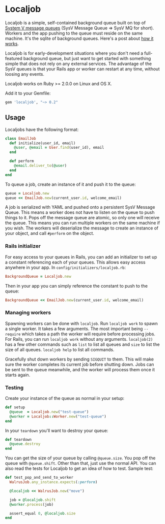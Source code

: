 # Localjob

Localjob is a simple, self-contained background queue built on top of [System V
message queues][sysv] (SysV Message Queue => SysV MQ for short). Workers and the
app pushing to the queue must reside on the same machine. It's the sqlite of
background queues. Here's a post about [how it works][blog].

Localjob is for early-development situations where you don't need a
full-featured background queue, but just want to get started with something
simple that does not rely on any external services. The advantage of the SysV
queues is that your Rails app or worker can restart at any time, without loosing
any events.

Localjob works on Ruby >= 2.0.0 on Linux and OS X.

Add it to your Gemfile:

```ruby
gem 'localjob', "~> 0.2"
```

## Usage

Localjobs have the following format:

```ruby
class EmailJob
  def initialize(user_id, email)
    @user, @email = User.find(user_id), email
  end

  def perform
    @email.deliver_to(@user)
  end
end
```

To queue a job, create an instance of it and push it to the queue:

```ruby
queue = Localjob.new
queue << EmailJob.new(current_user.id, welcome_email)
```

A job is serialized with YAML and pushed onto a persistent SysV Message Queue.
This means a worker does not have to listen on the queue to push things to it.
Pops off the message queue are atomic, so only one will receive the queue. This
means you can run multiple workers on the same machine if you wish. The workers
will deserialize the message to create an instance of your object, and call
`#perform` on the object.

### Rails initializer

For easy access to your queues in Rails, you can add an initializer to set up a
constant referencing each of your queues. This allows easy access anywhere in
your app. In `config/initializers/localjob.rb`:

```ruby
BackgroundQueue = Localjob.new
```

Then in your app you can simply reference the constant to push to the queue:

```ruby
BackgroundQueue << EmailJob.new(current_user.id, welcome_email)
```

### Managing workers

Spawning workers can be done with `localjob`. Run `localjob work` to spawn a
single worker. It takes a few arguments. The most important being `--require`
which takes a path the worker will require before processing jobs. For Rails,
you can run `localjob work` without any arguments. `localjob(2)` has a few other
commands such as `list` to list all queues and `size` to list the size of all
queues. `localjob help` to list all commands.

Gracefully shut down workers by sending `SIGQUIT` to them. This will make sure
the worker completes its current job before shutting down. Jobs can be sent to
the queue meanwhile, and the worker will process them once it starts again.

### Testing

Create your instance of the queue as normal in your setup:

```ruby
def setup
  @queue  = Localjob.new("test-queue")
  @worker = Localjob::Worker.new("test-queue")
end
```

In your `teardown` you'll want to destroy your queue:

```ruby
def teardown
  @queue.destroy
end
```

You can get the size of your queue by calling `@queue.size`. You pop off the
queue with `@queue.shift`. Other than that, just use the normal API. You can
also read the tests for Localjob to get an idea of how to test. Sample test:

```ruby
def test_pop_and_send_to_worker
  WalrusJob.any_instance.expects(:perform)

  @localjob << WalrusJob.new("move")

  job = @localjob.shift
  @worker.process(job)

  assert_equal 0, @localjob.size
end
```

[sysv]: http://man7.org/linux/man-pages/man7/svipc.7.html
[blog]: http://sirupsen.com/unix-background-queue/
